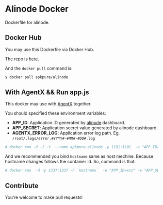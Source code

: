 # Alinode Docker

Dockerfile for alinode.

## Docker Hub

You may use this Dockerfile via Docker Hub.

The repo is [here](https://hub.docker.com/r/apkpure/alinode-docker/).

And the `docker pull` command is:

```sh
$ docker pull apkpure/alinode
```

## With AgentX && Run app.js

This docker may use with [AgentX](https://github.com/aliyun-node/agentx) together.

You should specified these environment variables:

- **APP_ID**: Application ID generated by [alinode](http://alinode.aliyun.com/) dashboard.
- **APP_SECRET**: Application secret value generated by alinode dashboard.
- **AGENTX_ERROR_LOG**: Application error log path. Eg. `/root/.logs/error.#YYYY#-#MM#-#DD#.log`

```sh
# docker run -d -i -t  --name apkpure-alinode -p 1101:1101  -e "APP_ID=xxx" -e "APP_SECRET=xxx" -e "AGENTX_ERROR_LOG=/root/.logs/error.#YYYY#-#MM#-#DD#.log" -v /root/src/:/web/ docker.io/apkpure/alinode node /web/app.js
```

And we recommended you bind `hostname` same as host mechine. Because hostname changes follows the container id. So, command is that:
```sh
# docker run  -d -p 1337:1337 -h `hostname`  -e "APP_ID=xxx" -e "APP_SECRET=xxx" -v /root/src/:/web/ docker.io/alinode/alinode-docker node /web/app.js
```

## Contribute

You're welcome to make pull requests!